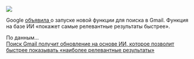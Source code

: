 <!--2025-03-23 12:46:03-->
<div class="yb">
  <div class="rss smaller1 habr"><img src="https://habrastorage.org/getpro/habr/upload_files/99b/e04/fca/99be04fcaac226954ca1f06a086a1264.jpg" /><p>Google <a href="https://blog.google/products/gmail/gmail-search-update-relevant-emails/" rel="noopener noreferrer nofollow">объявила </a>о запуске новой функции для поиска в Gmail. Функция на базе ИИ «покажет самые релевантные результаты быстрее».</p><p>По данным... <br><a class="light" href="https://habr.com/ru/news/893546/?utm_source=habrahabr&utm_medium=rss&utm_campaign=893546">Поиск Gmail получит обновление на основе ИИ, которое позволит быстрее показывать «наиболее релевантные результаты»</a></div>
</div>
